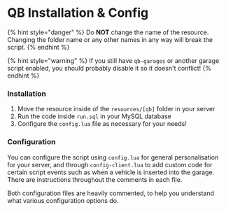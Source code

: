 # QB Installation & Config

{% hint style="danger" %}
Do **NOT** change the name of the resource. Changing the folder name or any other names in any way will break the script.
{% endhint %}

{% hint style="warning" %}
If you still have `qb-garages` or another garage script enabled, you should probably disable it so it doesn't conflict!
{% endhint %}

### Installation

1. Move the resource inside of the `resources/[qb]` folder in your server
2. Run the code inside `run.sql` in your MySQL database
3. Configure the `config.lua` file as necessary for your needs!

### Configuration

You can configure the script using `config.lua` for general personalisation for your server, and through `config-client.lua` to add custom code for certain script events such as when a vehicle is inserted into the garage. There are instructions throughout the comments in each file.

Both configuration files are heavily commented, to help you understand what various configuration options do.
